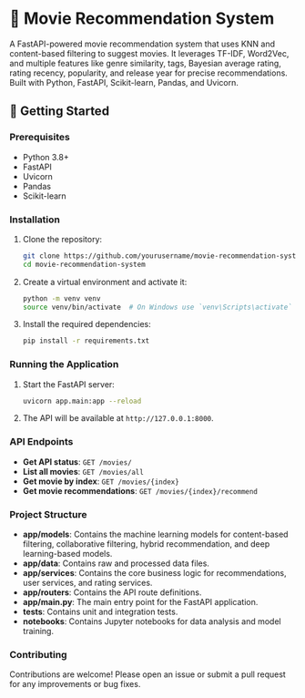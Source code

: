 # 🚀 Movie Recommendation System

A FastAPI-powered movie recommendation system that uses KNN and content-based filtering to suggest movies. It leverages TF-IDF, Word2Vec, and multiple features like genre similarity, tags, Bayesian average rating, rating recency, popularity, and release year for precise recommendations. Built with Python, FastAPI, Scikit-learn, Pandas, and Uvicorn.


## 🚀 Getting Started

### Prerequisites

- Python 3.8+
- FastAPI
- Uvicorn
- Pandas
- Scikit-learn

### Installation

1. Clone the repository:
    ```bash
    git clone https://github.com/yourusername/movie-recommendation-system.git
    cd movie-recommendation-system
    ```

2. Create a virtual environment and activate it:
    ```bash
    python -m venv venv
    source venv/bin/activate  # On Windows use `venv\Scripts\activate`
    ```

3. Install the required dependencies:
    ```bash
    pip install -r requirements.txt
    ```

### Running the Application

1. Start the FastAPI server:
    ```bash
    uvicorn app.main:app --reload
    ```

2. The API will be available at `http://127.0.0.1:8000`.

### API Endpoints

- **Get API status**: `GET /movies/`
- **List all movies**: `GET /movies/all`
- **Get movie by index**: `GET /movies/{index}`
- **Get movie recommendations**: `GET /movies/{index}/recommend`

### Project Structure

- **app/models**: Contains the machine learning models for content-based filtering, collaborative filtering, hybrid recommendation, and deep learning-based models.
- **app/data**: Contains raw and processed data files.
- **app/services**: Contains the core business logic for recommendations, user services, and rating services.
- **app/routers**: Contains the API route definitions.
- **app/main.py**: The main entry point for the FastAPI application.
- **tests**: Contains unit and integration tests.
- **notebooks**: Contains Jupyter notebooks for data analysis and model training.

### Contributing

Contributions are welcome! Please open an issue or submit a pull request for any improvements or bug fixes.

